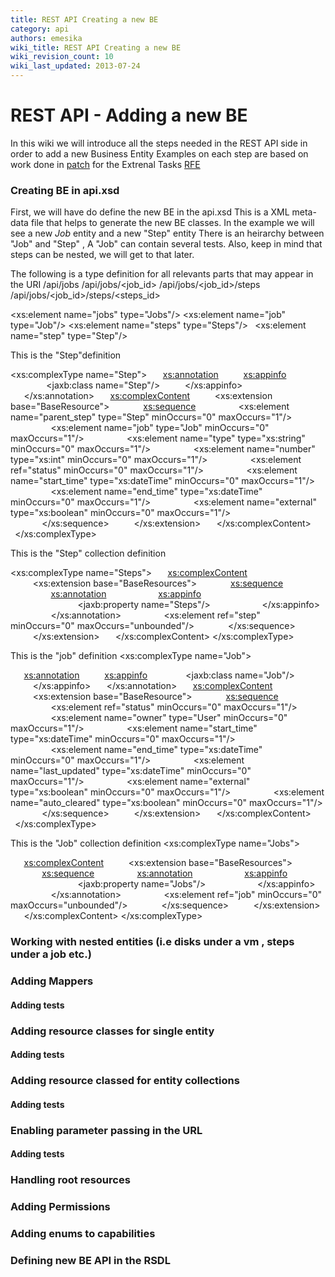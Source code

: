 ```yaml
---
title: REST API Creating a new BE
category: api
authors: emesika
wiki_title: REST API Creating a new BE
wiki_revision_count: 10
wiki_last_updated: 2013-07-24
---
```


# REST API - Adding a new BE

In this wiki we will introduce all the steps needed in the REST API side in order to add a new Business Entity
Examples on each step are based on work done in [patch](http://gerrit.ovirt.org/#/c/16159) for the Extrenal Tasks [RFE](http://www.ovirt.org/Features/ExternalTasks)

### Creating BE in api.xsd

First, we will have do define the new BE in the api.xsd
This is a XML meta-data file that helps to generate the new BE classes.
In the example we will see a new *Job* entity and a new "Step" entity
There is an heirarchy between "Job" and "Step" , A "Job" can contain several tests.
Also, keep in mind that steps can be nested, we will get to that later.

The following is a type definition for all relevants parts that may appear in the URI
/api/jobs /api/jobs/<job_id> /api/jobs/<job_id>/steps /api/jobs/<job_id>/steps/<steps_id>

<xs:element name="jobs" type="Jobs"/>
<xs:element name="job" type="Job"/>
<xs:element name="steps" type="Steps"/>` `
<xs:element name="step" type="Step"/>

This is the "Step"definition

<xs:complexType name="Step">
`   `<xs:annotation>
`     `<xs:appinfo>
`        `<jaxb:class name="Step"/>
`     `</xs:appinfo>
`   `</xs:annotation>
`   `<xs:complexContent>
`     `<xs:extension base="BaseResource">
`       `<xs:sequence>
`         `<xs:element name="parent_step" type="Step" minOccurs="0" maxOccurs="1"/>
`         `<xs:element name="job" type="Job" minOccurs="0" maxOccurs="1"/>
`         `<xs:element name="type" type="xs:string" minOccurs="0" maxOccurs="1"/>
`         `<xs:element name="number" type="xs:int" minOccurs="0" maxOccurs="1"/>
`         `<xs:element ref="status" minOccurs="0" maxOccurs="1"/>
`         `<xs:element name="start_time" type="xs:dateTime" minOccurs="0" maxOccurs="1"/>
`         `<xs:element name="end_time" type="xs:dateTime" minOccurs="0" maxOccurs="1"/>
`         `<xs:element name="external" type="xs:boolean" minOccurs="0" maxOccurs="1"/>
`       `</xs:sequence>
`     `</xs:extension>
`   `</xs:complexContent>
` `</xs:complexType>

This is the "Step" collection definition

<xs:complexType name="Steps">
`   `<xs:complexContent>
`     `<xs:extension base="BaseResources">
`       `<xs:sequence>
`         `<xs:annotation>
`           `<xs:appinfo>
`               `<jaxb:property name="Steps"/>
`           `</xs:appinfo>
`         `</xs:annotation>
`         `<xs:element ref="step" minOccurs="0" maxOccurs="unbounded"/>
`       `</xs:sequence>
`     `</xs:extension>
`   `</xs:complexContent>
</xs:complexType>

This is the "job" definition
 <xs:complexType name="Job">

`   `<xs:annotation>
`     `<xs:appinfo>
`        `<jaxb:class name="Job"/>
`     `</xs:appinfo>
`   `</xs:annotation>
`   `<xs:complexContent>
`     `<xs:extension base="BaseResource">
`       `<xs:sequence>
`         `<xs:element ref="status" minOccurs="0" maxOccurs="1"/>
`         `<xs:element name="owner" type="User" minOccurs="0" maxOccurs="1"/>
`         `<xs:element name="start_time" type="xs:dateTime" minOccurs="0" maxOccurs="1"/>
`         `<xs:element name="end_time" type="xs:dateTime" minOccurs="0" maxOccurs="1"/>
`         `<xs:element name="last_updated" type="xs:dateTime" minOccurs="0" maxOccurs="1"/>
`         `<xs:element name="external" type="xs:boolean" minOccurs="0" maxOccurs="1"/>
`         `<xs:element name="auto_cleared" type="xs:boolean" minOccurs="0" maxOccurs="1"/>
`       `</xs:sequence>
`     `</xs:extension>
`   `</xs:complexContent>
` `</xs:complexType>

This is the "Job" collection definition
 <xs:complexType name="Jobs">

`   `<xs:complexContent>
`     `<xs:extension base="BaseResources">
`       `<xs:sequence>
`         `<xs:annotation>
`           `<xs:appinfo>
`               `<jaxb:property name="Jobs"/>
`           `</xs:appinfo>
`         `</xs:annotation>
`         `<xs:element ref="job" minOccurs="0" maxOccurs="unbounded"/>
`       `</xs:sequence>
`     `</xs:extension>
`   `</xs:complexContent>
</xs:complexType>

### Working with nested entities (i.e disks under a vm , steps under a job etc.)

### Adding Mappers

#### Adding tests

### Adding resource classes for single entity

#### Adding tests

### Adding resource classed for entity collections

#### Adding tests

### Enabling parameter passing in the URL

#### Adding tests

### Handling root resources

### Adding Permissions

### Adding enums to capabilities

### Defining new BE API in the RSDL
